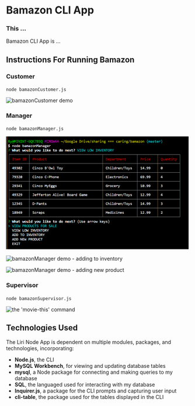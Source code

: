 # Bamazon CLI App

### This ...

Bamazon CLI App is ...

## Instructions For Running Bamazon

### Customer

`node bamazonCustomer.js`

![bamazonCustomer demo](https://media.giphy.com/media/h86dVWLuRWDb4oNO4l/giphy.gif)

### Manager

`node bamazonManager.js`

<img src="/bamazonMv.png" width="500" />

![bamazonManager demo - adding to inventory](https://media.giphy.com/media/LSjPV6RxN9wle7GAaB/giphy.gif)

![bamazonManager demo - adding new product](https://media.giphy.com/media/hXI8nfLoIHzpQAoaDr/giphy.gif)

### Supervisor

`node bamazonSupervisor.js`

![the 'movie-this' command](https://media.giphy.com/media/gHQCdj8i3nSHC8xWfx/giphy.gif)


## Technologies Used

The Liri Node App is dependent on multiple modules, packages, and technologies, incorporating:

* **Node.js**, the CLI
* **MySQL Workbench**, for viewing and updating database tables
* **mysql**, a Node package for connecting and making queries to my database
* **SQL**, the languaged used for interacting with my database
* **Inquirer.js**, a package for the CLI prompts and capturing user input
* **cli-table**, the package used for the tables displayed in the CLI
